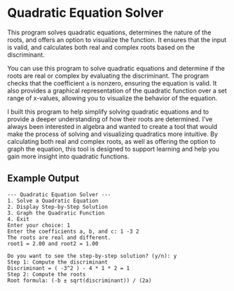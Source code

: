 # Quadratic Equation Solver

This program solves quadratic equations, determines the nature of the roots, and offers an option to visualize the function. It ensures that the input is valid, and calculates both real and complex roots based on the discriminant.

You can use this program to solve quadratic equations and determine if the roots are real or complex by evaluating the discriminant. The program checks that the coefficient `a` is nonzero, ensuring the equation is valid. It also provides a graphical representation of the quadratic function over a set range of x-values, allowing you to visualize the behavior of the equation.

I built this program to help simplify solving quadratic equations and to provide a deeper understanding of how their roots are determined. I’ve always been interested in algebra and wanted to create a tool that would make the process of solving and visualizing quadratics more intuitive. By calculating both real and complex roots, as well as offering the option to graph the equation, this tool is designed to support learning and help you gain more insight into quadratic functions.

## Example Output
```
--- Quadratic Equation Solver ---
1. Solve a Quadratic Equation
2. Display Step-by-Step Solution
3. Graph the Quadratic Function
4. Exit
Enter your choice: 1
Enter the coefficients a, b, and c: 1 -3 2
The roots are real and different.
root1 = 2.00 and root2 = 1.00

Do you want to see the step-by-step solution? (y/n): y
Step 1: Compute the discriminant
Discriminant = ( -3^2 ) - 4 * 1 * 2 = 1
Step 2: Compute the roots
Root formula: (-b ± sqrt(discriminant)) / (2a)

```

